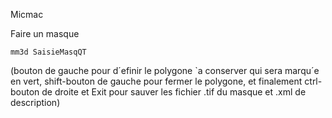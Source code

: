 Micmac 

Faire un masque

~~~
mm3d SaisieMasqQT
~~~
(bouton de gauche pour d´efinir le polygone \`a conserver qui sera marqu´e en
vert, shift-bouton de gauche pour fermer le polygone, et finalement ctrl-bouton
de droite et Exit pour sauver les fichier .tif du masque et .xml de description)

